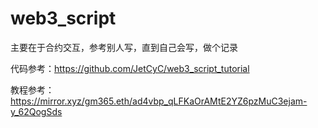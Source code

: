 # web3_script
主要在于合约交互，参考别人写，直到自己会写，做个记录

代码参考：https://github.com/JetCyC/web3_script_tutorial 

教程参考：https://mirror.xyz/gm365.eth/ad4vbp_qLFKaOrAMtE2YZ6pzMuC3ejam-y_62QogSds
